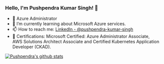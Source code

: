 ### Hello, I'm Pushpendra Kumar Singh! 👋


- 🤔 Azure Administrator 
- 🌱 I’m currently learning about Microsoft Azure services.
- 📫 How to reach me: [LinkedIn - @pushpendra-kumar-singh](https://www.linkedin.com/in/kumar-pushpendra/)
- :page_facing_up: Certifications: Microsoft Certified: Azure Administrator Associate, AWS Solutions Architect Associate and Certified Kubernetes Application Developer (CKAD).

[![Pushpendra's github stats](https://github-readme-stats.vercel.app/api?username=kr-pushpendra)](https://github.com/kr-pushpendra/github-readme-stats)

<!-- [![Top Langs](https://github-readme-stats.vercel.app/api/top-langs/?username=kr-pushpendra)](https://github.com/kr-pushpendra/github-readme-stats) -->
